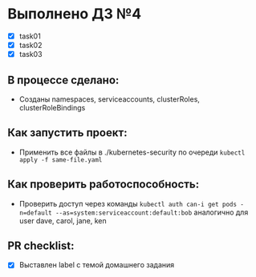 # Выполнено ДЗ №4
- [x] task01
- [x] task02
- [x] task03

## В процессе сделано:
- Созданы namespaces, serviceaccounts, clusterRoles, clusterRoleBindings

## Как запустить проект:
- Применить все файлы в ./kubernetes-security по очереди `kubectl apply -f same-file.yaml`

## Как проверить работоспособность:
- Проверить доступ через команды `kubectl auth can-i get pods -n=default --as=system:serviceaccount:default:bob` аналогично для user dave, carol, jane, ken

## PR checklist:
- [x] Выставлен label с темой домашнего задания